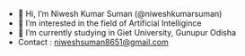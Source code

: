 - 👋 Hi, I’m  Niwesh Kumar Suman (@niweshkumarsuman)
- 👀 I’m interested in the field of Artificial Intelligince
- 🌱 I’m currently studying in Giet University, Gunupur Odisha
- Contact : niweshsuman8651@gmail.com

